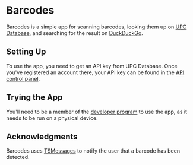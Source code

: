 # Barcodes

Barcodes is a simple app for scanning barcodes, looking them up on [UPC Database](http://upcdatabase.org), and searching for the result on [DuckDuckGo](https://duckduckgo.com).

## Setting Up

To use the app, you need to get an API key from UPC Database. Once you've registered an account there, your API key can be found in the [API control panel](http://upcdatabase.org/ucp-api).

## Trying the App

You'll need to be a member of the [developer program](https://developer.apple.com/programs/ios/) to use the app, as it needs to be run on a physical device.

## Acknowledgments

Barcodes uses [TSMessages](https://github.com/toursprung/TSMessages) to notify the user that a barcode has been detected.